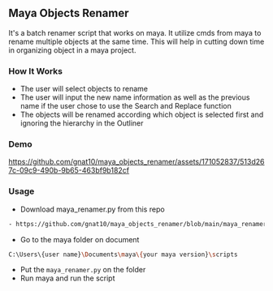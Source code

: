 ## Maya Objects Renamer
It's a batch renamer script that works on maya. It utilize cmds from maya to rename multiple objects at the same time. This will help in cutting down time in organizing object in a maya project.
### How It Works
- The user will select objects to rename
- The user will input the new name information as well as the previous name if the user chose to use the Search and Replace function
- The objects will be renamed according which object is selected first and ignoring the hierarchy in the Outliner
### Demo
https://github.com/gnat10/maya_objects_renamer/assets/171052837/513d267c-09c9-490b-9b65-463bf9b182cf

### Usage
- Download maya_renamer.py from this repo
```bash
- https://github.com/gnat10/maya_objects_renamer/blob/main/maya_renamer.py
```
- Go to the maya folder on document 
```bash
C:\Users\{user name}\Documents\maya\{your maya version}\scripts
```
- Put the `maya_renamer.py` on the folder
- Run maya and run the script
